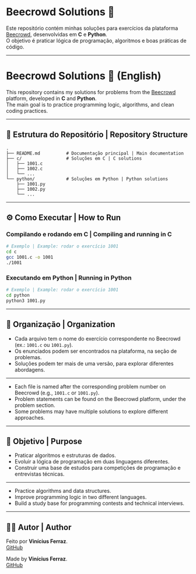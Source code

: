 # Beecrowd Solutions 🚀

Este repositório contém minhas soluções para exercícios da plataforma [Beecrowd](https://www.beecrowd.com.br), desenvolvidas em **C** e **Python**.  
O objetivo é praticar lógica de programação, algoritmos e boas práticas de código.

---

# Beecrowd Solutions 🚀 (English)

This repository contains my solutions for problems from the [Beecrowd](https://www.beecrowd.com.br) platform, developed in **C** and **Python**.  
The main goal is to practice programming logic, algorithms, and clean coding practices.

---

## 📂 Estrutura do Repositório | Repository Structure

```
.
├── README.md          # Documentação principal | Main documentation
├── c/                 # Soluções em C | C solutions
│   ├── 1001.c
│   ├── 1002.c
│   └── ...
└── python/            # Soluções em Python | Python solutions
    ├── 1001.py
    ├── 1002.py
    └── ...
```

---

## ⚙️ Como Executar | How to Run

### Compilando e rodando em **C** | Compiling and running in **C**

```bash
# Exemplo | Example: rodar o exercício 1001
cd c
gcc 1001.c -o 1001
./1001
```

### Executando em **Python** | Running in **Python**

```bash
# Exemplo | Example: rodar o exercício 1001
cd python
python3 1001.py
```

---

## 📑 Organização | Organization

- Cada arquivo tem o nome do exercício correspondente no Beecrowd (ex.: `1001.c` ou `1001.py`).
- Os enunciados podem ser encontrados na plataforma, na seção de problemas.
- Soluções podem ter mais de uma versão, para explorar diferentes abordagens.

---

- Each file is named after the corresponding problem number on Beecrowd (e.g., `1001.c` or `1001.py`).
- Problem statements can be found on the Beecrowd platform, under the problem section.
- Some problems may have multiple solutions to explore different approaches.

---

## 🎯 Objetivo | Purpose

- Praticar algoritmos e estruturas de dados.
- Evoluir a lógica de programação em duas linguagens diferentes.
- Construir uma base de estudos para competições de programação e entrevistas técnicas.

---

- Practice algorithms and data structures.
- Improve programming logic in two different languages.
- Build a study base for programming contests and technical interviews.

---

## 🧑‍💻 Autor | Author

Feito por **Vinícius Ferraz**.  
[GitHub](https://github.com/FerrazVinicius96)

Made by **Vinícius Ferraz**.  
[GitHub](https://github.com/FerrazVinicius96)
